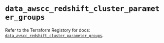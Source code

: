 # `data_awscc_redshift_cluster_parameter_groups`

Refer to the Terraform Registory for docs: [`data_awscc_redshift_cluster_parameter_groups`](https://registry.terraform.io/providers/hashicorp/awscc/0.70.0/docs/data-sources/redshift_cluster_parameter_groups).
